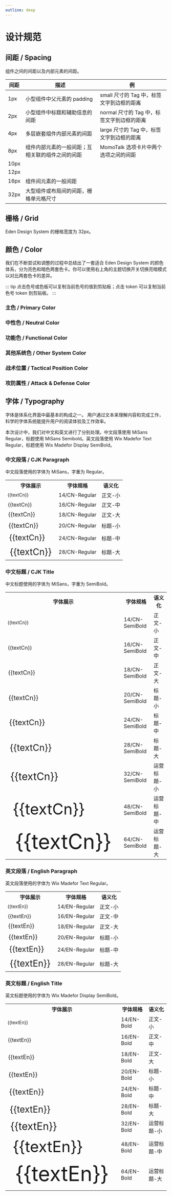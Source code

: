 ```yaml
---
outline: deep
---
```


# 设计规范

## 间距 / Spacing

组件之间的间距以及内部元素的间距。

<script setup>
  import ColorPalette from "@components/docs/ColorPalette.vue";
  import ColorPaletteGroup from "@components/docs/ColorPaletteGroup.vue";

  const aronaBlueGroup = {
  token: "阿罗娜蓝 / Arona Blue",
  description: "阿罗娜蓝是 Eden Design System 的主色，用于品牌标识和主要操作元素。",
  primary: true,
  background: false,
  palettes: [
    {
      color: "#2773E1",
      darkColor: "#4B91E7",
      description: "常规",
      token: "arona-blue-6",
    },
    {
      color: "#4A91E7",
      darkColor: "#397EE1",
      description: "悬浮",
      token: "arona-blue-5",
    },
    {
      color: "#1857BC",
      darkColor: "#70ADED",
      description: "点击",
      token: "arona-blue-7",
    },
    {
      color: "#6FACED",
      darkColor: "#225DBC",
      description: "特殊场景",
      token: "arona-blue-4",
    },
    {
      color: "#96C6F3",
      darkColor: "#114097",
      description: "一般禁用",
      token: "arona-blue-3",
    },
    {
      color: "#BEDEF9",
      darkColor: "#052772",
      description: "文字禁用",
      token: "arona-blue-2",
    },
    {
      color: "#E8F5FF",
      darkColor: "#00164D",
      description: "浅色/白底悬浮",
      token: "arona-blue-1",
    },
  ]
};

const grayGroup = {
  token: "灰度 / Gray",
  description: "灰度色卡包含了从纯黑到纯白共 9 个色阶。",
  palettes: [
    {
      color: "#000",
      description: "纯黑",
      token: "color-gray-9",
    },
    {
      color: "#141414",
      description: "8 度灰",
      token: "color-gray-8",
    },
    {
      color: "#242424",
      description: "14 度灰",
      token: "color-gray-7",
    },
    {
      color: "#404040",
      description: "25 度灰",
      token: "color-gray-6",
    },
    {
      color: "#7c7c7c",
      description: "49 度灰",
      token: "color-gray-5",
    },
    {
      color: "#c0c0c0",
      description: "75 度灰",
      token: "color-gray-4",
    },
    {
      color: "#dfdfdf",
      description: "87 度灰",
      token: "color-gray-3",
    },
    {
      color: "#f2f2f2",
      description: "95 度灰",
      token: "color-gray-2",
    },
    {
      color: "#fff",
      description: "纯白",
      token: "color-gray-1",
    },
  ]
};

const fillGroup = {
  token: "填充色 / Fill",
  description: "填充色用于非主要类型的图标填充，以及部分元素的背景填充。",
  palettes: [
    {
      color: "#616161",
      darkColor: "#4B4B4B",
      description: "强调/图标/特殊场景",
      token: "color-fill-5",
    },
    {
      color: "#818181",
      darkColor: "#828284",
      description: "重/特殊场景",
      token: "color-fill-4",
    },
    {
      color: "#c0c0c0",
      darkColor: "#474749",
      description: "深/灰底悬浮",
      token: "color-fill-3",
    },
    {
      color: "#dfdfdf",
      darkColor: "#414144",
      description: "一般/常规/白底悬浮",
      token: "color-fill-2",
    },
    {
      color: "#f2f2f2",
      darkColor: "#37373A",
      description: "浅/禁用",
      token: "color-fill-1",
    },
    {
      color: "#fff",
      darkColor: "#242424",
      description: "白色",
      token: "color-fill-base",
    },
  ]
};

const textGroup = {
  token: "文字 / Text",
  description: "用于文本内容的展示。",
  palettes: [
    {
      color: "#242424",
      darkColor: "#fff",
      description: "强调/正文标题",
      token: "color-text-5",
    },
    {
      color: "#505050",
      darkColor: "#B8B8B8",
      description: "次强调/正文标题",
      token: "color-text-4",
    },
    {
      color: "#7c7c7c",
      darkColor: "#8C8C8C",
      description: "次要信息",
      token: "color-text-3",
    },
    {
      color: "#bdbdbd",
      darkColor: "#8C8C8C",
      description: "置灰信息",
      token: "color-text-2",
    },
    {
      color: "#fff",
      darkColor: "#1C1C1E",
      description: "纯白文字",
      token: "color-text-1",
    },
  ]
};

const borderGroup = {
  token: "边框 / Border",
  description: "用于边框的颜色。",
  palettes: [
    {
      color: "#a0a0a0",
      darkColor: "#6B6B6B",
      description: "重/按钮描边",
      token: "color-border-4",
    },
    {
      color: "#b3b3b3",
      darkColor: "#575757",
      description: "深/悬浮",
      token: "color-border-3",
    },
    {
      color: "#ececec",
      darkColor: "#474749",
      description: "一般",
      token: "color-border-2",
    },
    {
      color: "#f2f2f2",
      darkColor: "#37373A",
      description: "浅",
      token: "color-border-1",
    },
  ]
};

const successGroup = {
  token: "成功 / Success",
  description: "用于成功、通过状态的提示。",
  palettes: [
    {
      color: "#00b42a",
      darkColor: "#8ED051",
      description: "常规",
      token: "success-6",
    },
    {
      color: "#88d045",
      darkColor: "#7AC43D",
      description: "悬浮",
      token: "success-5",
    },
    {
      color: "#53a618",
      darkColor: "#AADC74",
      description: "点击",
      token: "success-7",
    },
    {
      color: "#c0e790",
      darkColor: "#408814",
      description: "禁用",
      token: "success-3",
    },
    {
      color: "#dbf3ba",
      darkColor: "#296A07",
      description: "特殊场景",
      token: "success-2",
    },
    {
      color: "#f6ffe8",
      darkColor: "#184D00",
      description: "浅色背景",
      token: "success-1",
    },
  ]
};

const warningGroup = {
  token: "警告 / Warning",
  description: "主要用于警告、重点提醒、等待类色彩。",
  palettes: [
    {
      color: "#ffd700",
      darkColor: "#FF9626",
      description: "常规",
      token: "warning-6",
    },
    {
      color: "#FF9A2E",
      darkColor: "#FF8D1F",
      description: "悬浮",
      token: "warning-5",
    },
    {
      color: "#D25F00",
      darkColor: "#FFB357",
      description: "点击",
      token: "warning-7",
    },
    {
      color: "#FFCF8B",
      darkColor: "#A64B0A",
      description: "禁用",
      token: "warning-3",
    },
    {
      color: "#FFE4BA",
      darkColor: "#793004",
      description: "特殊场景",
      token: "warning-2",
    },
    {
      color: "#FFF7E8",
      darkColor: "#4D1B00",
      description: "浅色背景",
      token: "warning-1",
    },
  ]
};

const dangerGroup = {
  token: "错误 / Danger",
  description: "主要用于危险、错误、失败状态的提示。",
  palettes: [
    {
      color: "#E9583B",
      darkColor: "#ED7D60",
      description: "常规",
      token: "danger-6",
    },
    {
      color: "#ED795B",
      darkColor: "#E96449",
      description: "悬浮",
      token: "danger-5",
    },
    {
      color: "#C23A25",
      darkColor: "#F29B81",
      description: "点击",
      token: "danger-7",
    },
    {
      color: "#F6B79F",
      darkColor: "#9B2215",
      description: "禁用",
      token: "danger-3",
    },
    {
      color: "#FBD4C3",
      darkColor: "#740D05",
      description: "特殊场景",
      token: "danger-2",
    },
    {
      color: "#FFF0E8",
      darkColor: "#4D0300",
      description: "浅色背景",
      token: "danger-1",
    },
  ]
};

const planaPinkGroup = {
  token: "普拉娜粉 / Plana Pink",
  description: "普拉娜粉是阿罗娜蓝的反色，用于品牌标识和主要操作元素。",
  palettes: [
    {
      color: "#E62C8C",
      darkColor: "#EB509B",
      description: "常规",
      token: "plana-pink-6",
    },
    {
      color: "#EB4F9A",
      darkColor: "#E63E95",
      description: "悬浮",
      token: "plana-pink-5",
    },
    {
      color: "#C01B76",
      darkColor: "#F076AD",
      description: "点击",
      token: "plana-pink-7",
    },
    {
      color: "#F599BF",
      darkColor: "#991462",
      description: "特殊场景",
      token: "plana-pink-3",
    },
    {
      color: "#FAC0D6",
      darkColor: "#73074A",
      description: "特殊场景",
      token: "plana-pink-2",
    },
    {
      color: "#FFE8F0",
      darkColor: "#4D0032",
      description: "浅色背景",
      token: "plana-pink-1",
    },
  ]
};

const strikerGroup = {
  token: "突击位｜错误 / Striker｜Danger",
  description: "用于表现游戏中的战术位置。",
  palettes: dangerGroup.palettes.map((palette) => {
    return {
      ...palette,
      token: palette.token.replace("danger", "striker"),
    };
  })
};

const specialGroup = {
  token: "特种位｜阿罗娜蓝 / Special｜Arona Blue",
  description: "用于表现游戏中的战术位置。",
  palettes: aronaBlueGroup.palettes.filter(i => "arona-blue-4" !== i.token).map((palette) => {
    return {
      ...palette,
      color: palette.color,
      token: palette.token.replace("arona-blue", "special"),
    };
  })
};

const explosionGroup = {
  token: "爆发 / Explosion",
  description: "用于表现游戏中的攻击和防御属性。",
  palettes: [
    {
      color: "#C23A25",
      darkColor: "#CE5D46",
      description: "常规",
      token: "explosion-6",
    },
    {
      color: "#CE5C45",
      darkColor: "#C24735",
      description: "悬浮",
      token: "explosion-5",
    },
    {
      color: "#A52618",
      darkColor: "#DA816B",
      description: "点击",
      token: "explosion-7",
    },
    {
      color: "#E7A48F",
      darkColor: "#871912",
      description: "禁用",
      token: "explosion-3",
    },
    {
      color: "#F3C9BA",
      darkColor: "#6A0906",
      description: "特殊场景",
      token: "explosion-2",
    },
    {
      color: "#FFEFE8",
      darkColor: "#4D0000",
      description: "浅色背景",
      token: "explosion-1",
    },
  ]
};

const pierceGroup = {
  token: "贯通 / Pierce",
  description: "用于表现游戏中的攻击和防御属性。",
  palettes: [
    {
      color: "#CC9213",
      darkColor: "#D6A834",
      description: "常规",
      token: "pierce-6",
    },
    {
      color: "#D6A937",
      darkColor: "#CC9827",
      description: "悬浮",
      token: "pierce-5",
    },
    {
      color: "#AC740C",
      darkColor: "#E0C05D",
      description: "点击",
      token: "pierce-7",
    },
    {
      color: "#EBD589",
      darkColor: "#8C5B0D",
      description: "禁用",
      token: "pierce-3",
    },
    {
      color: "#F5E9B7",
      darkColor: "#6C4105",
      description: "特殊场景",
      token: "pierce-2",
    },
    {
      color: "#FFFCE8",
      darkColor: "#4D2A00",
      description: "浅色背景",
      token: "pierce-1",
    },
  ]
};

const unarmedGroup = {
  token: "神秘 / Unarmed",
  description: "用于表现游戏中的攻击和防御属性。",
  palettes: [
    {
      color: "#216F9C",
      darkColor: "#408BB0",
      description: "常规",
      token: "unarmed-6",
    },
    {
      color: "#3E8AB0",
      darkColor: "#2C739C",
      description: "悬浮",
      token: "unarmed-5",
    },
    {
      color: "#165A88",
      darkColor: "#62A7C4",
      description: "点击",
      token: "unarmed-7",
    },
    {
      color: "#88C2D7",
      darkColor: "#0E4874",
      description: "禁用",
      token: "unarmed-3",
    },
    {
      color: "#B5DFEB",
      darkColor: "#043660",
      description: "特殊场景",
      token: "unarmed-2",
    },
    {
      color: "#E8FAFF",
      darkColor: "#00264D",
      description: "浅色背景",
      token: "unarmed-1",
    }
  ]
};

const vibrateGroup = {
  token: "振动 / Vibrate",
  description: "用于表现游戏中的攻击和防御属性。",
  palettes: [
    {
      color: "#995AA6",
      darkColor: "#B07FB8",
      description: "常规",
      token: "vibrate-6",
    },
    {
      color: "#AE71B8",
      darkColor: "#995CA6",
      description: "悬浮",
      token: "vibrate-5",
    },
    {
      color: "#7F3A90",
      darkColor: "#C498CA",
      description: "点击",
      token: "vibrate-7",
    },
    {
      color: "#D8A7DB",
      darkColor: "#652179",
      description: "禁用",
      token: "vibrate-3",
    },
    {
      color: "#ECC6ED",
      darkColor: "#4C0D63",
      description: "特殊场景",
      token: "vibrate-2",
    },
    {
      color: "#FFE8FF",
      darkColor: "#36004D",
      description: "浅色背景",
      token: "vibrate-1",
    }
  ]
};

  const textCn = "实用、美观与友好的三位一体";
  const textEn = "Pragmatic, aesthetic, friendly";
</script>

| 间距 | 描述                                             | 例                                         |
| ---- | ------------------------------------------------ | ------------------------------------------ |
| 1px  | 小型组件中父元素的 padding                       | small 尺寸的 Tag 中，标签文字到边框的距离  |
| 2px  | 小型组件中标题和辅助信息的间距                   | normal 尺寸的 Tag 中，标签文字到边框的距离 |
| 4px  | 多层嵌套组件内部元素的间距                       | large 尺寸的 Tag 中，标签文字到边框的距离  |
| 8px  | 组件内部元素的一般间距；互相关联的组件之间的间距 | MomoTalk 选项卡片中两个选项之间的间距      |
| 10px |                                                  |                                            |
| 12px |                                                  |                                            |
| 16px | 组件间元素的一般间距                             |                                            |
| 32px | 大型组件或布局间的间距，栅格单元格尺寸           |                                            |

## 栅格 / Grid

Eden Design System 的栅格宽度为 32px。

## 颜色 / Color

我们在不断尝试和调整的过程中总结出了一套适合 Eden Design System 的颜色体系，分为亮色和暗色两套色卡。你可以使用右上角的主题切换开关切换亮暗模式以对比两套色卡的差异。

::: tip
点击色号或色板可以复制当前色号的值到剪贴板；点击 token 可以复制当前色号 token 到剪贴板。
:::

### 主色 / Primary Color

<ColorPaletteGroup :group="aronaBlueGroup" />

### 中性色 / Neutral Color

<ColorPaletteGroup :group="grayGroup" />
<a-space />
<ColorPaletteGroup :group="fillGroup" />
<a-space />
<ColorPaletteGroup :group="textGroup" />
<a-space />
<ColorPaletteGroup :group="borderGroup" />

### 功能色 / Functional Color

<ColorPaletteGroup :group="successGroup" />
<a-space />
<ColorPaletteGroup :group="warningGroup" />
<a-space />
<ColorPaletteGroup :group="dangerGroup" />

### 其他系统色 / Other System Color

<ColorPaletteGroup :group="planaPinkGroup" />

### 战术位置 / Tactical Position Color

<ColorPaletteGroup :group="strikerGroup" />
<a-space />
<ColorPaletteGroup :group="specialGroup" />

### 攻防属性 / Attack & Defense Color

<ColorPaletteGroup :group="explosionGroup" />
<a-space />
<ColorPaletteGroup :group="pierceGroup" />
<a-space />
<ColorPaletteGroup :group="unarmedGroup" />

## 字体 / Typography

字体是体系化界面中最基本的构成之一。
用户通过文本来理解内容和完成工作，科学的字体系统能提升用户的阅读体验及工作效率。

本次设计中，我们对中文和英文进行了分别处理。中文段落使用 MiSans Regular，标题使用 MiSans Semibold。英文段落使用 Wix Madefor Text Regular，标题使用 Wix Madefor Display SemiBold。

### 中文段落 / CJK Paragraph

中文段落使用的字体为 MiSans，字重为 Regular。

<table class="w-full">
<tr>
  <th>字体展示</th>
  <th>字体规格</th>
  <th>语义化</th>
</tr>
<tr>
  <td style="font-size: 14px !important; line-height: 22px !important">{{textCn}}</td>
  <td>14/CN-Regular</td>
  <td>正文-小</td>
</tr>
<tr>
  <td style="font-size: 16px !important; line-height: 24px !important">{{textCn}}</td>
  <td>16/CN-Regular</td>
  <td>正文-中</td>
</tr>
<tr>
  <td style="font-size: 18px !important; line-height: 26px !important">{{textCn}}</td>
  <td>18/CN-Regular</td>
  <td>正文-大</td>
</tr>
<tr>
  <td style="font-size: 20px !important; line-height: 28px !important">{{textCn}}</td>
  <td>20/CN-Regular</td>
  <td>标题-小</td>
</tr>
<tr>
  <td style="font-size: 24px !important; line-height: 32px !important">{{textCn}}</td>
  <td>24/CN-Regular</td>
  <td>标题-中</td>
</tr>
<tr>
  <td style="font-size: 28px !important; line-height: 36px !important">{{textCn}}</td>
  <td>28/CN-Regular</td>
  <td>标题-大</td>
  </tr>
</table>

### 中文标题 / CJK Title

中文标题使用的字体为 MiSans，字重为 SemiBold。

<table class="w-full">
<tr>
<th>字体展示</th>
<th>字体规格</th>
<th>语义化</th>
</tr>
<tr>
  <td class="title" style="font-size: 14px !important; line-height: 22px !important">{{textCn}}</td>
  <td>14/CN-SemiBold</td>
  <td>正文-小</td>
</tr>
<tr>
  <td class="title" style="font-size: 16px !important; line-height: 24px !important">{{textCn}}</td>
  <td>16/CN-SemiBold</td>
  <td>正文-中</td>
</tr>
<tr>
  <td class="title" style="font-size: 18px !important; line-height: 26px !important">{{textCn}}</td>
  <td>18/CN-SemiBold</td>
  <td>正文-大</td>
</tr>
<tr>
  <td class="title" style="font-size: 20px !important; line-height: 28px !important">{{textCn}}</td>
  <td>20/CN-SemiBold</td>
  <td>标题-小</td>
</tr>
<tr>
  <td class="title" style="font-size: 24px !important; line-height: 32px !important">{{textCn}}</td>
  <td>24/CN-SemiBold</td>
  <td>标题-中</td>
</tr>
<tr>
  <td class="title" style="font-size: 28px !important; line-height: 36px !important">{{textCn}}</td>
  <td>28/CN-SemiBold</td>
  <td>标题-大</td>
</tr>
<tr>
<td class="title" style="font-size: 32px !important; line-height: 40px !important">{{textCn}}</td>
<td>32/CN-SemiBold</td>
<td>运营标题-小</td>
</tr>
<tr>
<td class="title" style="font-size: 48px !important; line-height: 56px !important">{{textCn}}</td>
<td>48/CN-SemiBold</td>
<td>运营标题-中</td>
</tr>
<tr>
<td class="title" style="font-size: 64px !important; line-height: 72px !important">{{textCn}}</td>
<td>64/CN-SemiBold</td>
<td>运营标题-大</td>
</tr>
</table>

### 英文段落 / English Paragraph

英文段落使用的字体为 Wix Madefor Text Regular。

<table class="w-full">
<tr>
<th>字体展示</th>
<th>字体规格</th>
<th>语义化</th>
</tr>
<tr>
  <td style="font-size: 14px !important; line-height: 22px !important">{{textEn}}</td>
  <td>14/EN-Regular</td>
  <td>正文-小</td>
</tr>
<tr>
  <td style="font-size: 16px !important; line-height: 24px !important">{{textEn}}</td>
  <td>16/EN-Regular</td>
  <td>正文-中</td>
</tr>
<tr>
  <td style="font-size: 18px !important; line-height: 26px !important">{{textEn}}</td>
  <td>18/EN-Regular</td>
  <td>正文-大</td>
</tr>
<tr>
  <td style="font-size: 20px !important; line-height: 28px !important">{{textEn}}</td>
  <td>20/EN-Regular</td>
  <td>标题-小</td>
</tr>
<tr>
  <td style="font-size: 24px !important; line-height: 32px !important">{{textEn}}</td>
  <td>24/EN-Regular</td>
  <td>标题-中</td>
</tr>
<tr>
  <td style="font-size: 28px !important; line-height: 36px !important">{{textEn}}</td>
  <td>28/EN-Regular</td>
  <td>标题-大</td>
</tr>
</table>

### 英文标题 / English Title

英文标题使用的字体为 Wix Madefor Display SemiBold。

<table class="w-full">
<tr>
<th>字体展示</th>
<th>字体规格</th>
<th>语义化</th>
</tr>
<tr>
  <td class="title" style="font-size: 14px !important; line-height: 22px !important">{{textEn}}</td>
  <td>14/EN-Bold</td>
  <td>正文-小</td>
</tr>
<tr>
  <td class="title" style="font-size: 16px !important; line-height: 24px !important">{{textEn}}</td>
  <td>16/EN-Bold</td>
  <td>正文-中</td>
</tr>
<tr>
  <td class="title" style="font-size: 18px !important; line-height: 26px !important">{{textEn}}</td>
  <td>18/EN-Bold</td>
  <td>正文-大</td>
</tr>
<tr>
  <td class="title" style="font-size: 20px !important; line-height: 28px !important">{{textEn}}</td>
  <td>20/EN-Bold</td>
  <td>标题-小</td>
</tr>
<tr>
  <td class="title" style="font-size: 24px !important; line-height: 32px !important">{{textEn}}</td>
  <td>24/EN-Bold</td>
  <td>标题-中</td>
</tr>
<tr>
  <td class="title" style="font-size: 28px !important; line-height: 36px !important">{{textEn}}</td>
  <td>28/EN-Bold</td>
  <td>标题-大</td>
</tr>
<tr>
<td class="title" style="font-size: 32px !important; line-height: 40px !important">{{textEn}}</td>
<td>32/EN-Bold</td>
<td>运营标题-小</td>
</tr>
<tr>
<td class="title" style="font-size: 48px !important; line-height: 56px !important">{{textEn}}</td>
<td>48/EN-Bold</td>
<td>运营标题-中</td>
</tr>
<tr>
<td class="title" style="font-size: 64px !important; line-height: 72px !important">{{textEn}}</td>
<td>64/EN-Bold</td>
<td>运营标题-大</td>
</tr>
</table>
